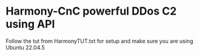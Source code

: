 # Harmony-CnC powerful DDos C2 using API
Follow the tut from HarmonyTUT.txt for setup and make sure you are using Ubuntu 22.04.5
